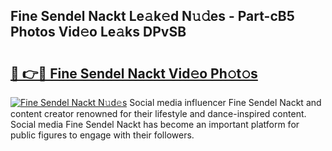 ## Fine Sendel Nackt Le𝚊k𝚎d N𝚞𝚍es - Part-cB5 Photos Vid𝚎o Le𝚊ks DPvSB

# <h2><a href="http://fb25v8.evod.top/?m=Fine+Sendel+Nackt">🔗 👉🔴 Fine Sendel Nackt Vid𝚎o Ph𝚘t𝚘s</a></h2>

[![Fine Sendel Nackt N𝚞d𝚎s](https://i.imgur.com/8V9OHl7.gif)](http://fb25v8.evod.top/?m=Fine+Sendel+Nackt)
Social media influencer Fine Sendel Nackt and content creator renowned for their lifestyle and dance-inspired content. Social media Fine Sendel Nackt has become an important platform for public figures to engage with their followers. 

